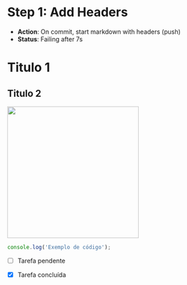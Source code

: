 # Step 1: Add Headers
- **Action**: On commit, start markdown with headers (push)
- **Status**: Failing after 7s


<h1>Titulo 1</h1>
<h2>Titulo 2</h2>
<img src="https://img.odcdn.com.br/wp-content/uploads/2023/06/Google-Tradutor-2-1920x1080.jpg" width="300px" />

```javascript
console.log('Exemplo de código');
```

- [ ] Tarefa pendente
- [x] Tarefa concluída

